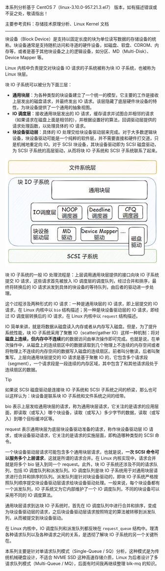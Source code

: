 本系列分析基于 CentOS 7（linux-3.10.0-957.21.3.el7） 版本，如有描述错误或不妥之处，敬请指出！

主要参考资料：存储技术原理分析、Linux Kernel 文档

------

块设备（Block Device）是支持以固定长度的块为单位读写数据的存储设备的统称。块设备通常是支持随机访问和寻道的硬件设备，如磁盘、软盘、CDROM、内存等，或者是基于其他块设备之上的逻辑设备，如分区、MD（Multi-Disk）、Device Mapper 等。

Linux 内核中负责提交对块设备 IO 请求的子系统被称为块 IO 子系统，也被称为 Linux 块层。

块 IO 子系统可以被分为下面三层：

-   **通用块层**：为各种类型的块设备建立了一个统一的模型，它主要的工作是接收上层发出的磁盘请求，并最终发出 IO 请求。该层隐藏了底层硬件块设备的特性，为块设备提供了一个通用的抽象视图。
-   **IO 调度层**：接收通用块层发出的 IO 请求，缓存请求并试图合并相邻的请求（如果请求在磁盘上面是相邻的），并根据设置好的算法，回调驱动层提供的请求处理函数，以处理具体的 IO 请求。
-   **块设备驱动层**：具体的 IO 处理交给块设备驱动层来完成。对于大多数逻辑块设备，块设备驱动可能是一个纯粹的软件层，并不需要直接和硬件打交道，只是机械地重定向 IO。对于 SCSI 块设备，其块设备驱动即为 SCSI 磁盘驱动，为 SCSI 子系统的高层驱动，从而将块 IO 子系统和 SCSI 子系统联系了起来。

 ![](概述/image-20220325093827240.png)

 

块 IO 子系统的一般 IO 处理流程是：上层调用通用块层提供的接口向块 IO 子系统提交 IO 请求，这些请求首先被放入 IO 调度层的调度队列，经过合并和排序，最终将转换后的 IO 请求派发到具体的块设备的等待队列，由后者的驱动进一步处理。

这个过程涉及两种形式的 IO 请求：一种是通用块层的 IO 请求，即上层提交的 IO 请求，在 Linux 内核中以 `bio` 结构描述；另一种是块设备驱动层的 IO 请求，即经过 IO 调度层转换后的 IO 请求，在 Linux 内核中以 `request` 结构描述。

IO 简单来讲，就是将数据从磁盘读入内存或者从内存写入磁盘。但是，为了提升系统性能，块 IO 子系统采用了聚散 IO（scatter/gather IO）这样一种机制：将对**磁盘上连续，但内存中不连续**的的数据访问由单次操作即可完成。也就是说，在单次操作中，从磁盘上的连续扇区中的数据读取到几个物理上不连续的内存空间或者将物理上不连续的内存空间的数据写入磁盘的连续扇区。前者叫分散读，后者叫聚集写。上层向通用块层提交的 IO 请求是基于聚散 IO 的，它包含多个请求段（segment），一个请求段是一段连续的内存区域，其中包含了和其他请求段处于连续扇区的数据。

>[!TIP]
>
>如果说 SCSI 磁盘驱动是连接块 IO 子系统和 SCSI 子系统之间的桥梁，那么也可以这样认为：块设备是联系块 IO 子系统和文件系统之间的纽带。

bio 表示上层发给通用块层的请求，称为通用块层请求，它关注的是请求的应用层面，即读取（或写入）哪个块设备，读取（或写入）多少字节的数据，读取（或写入）到哪个目标缓冲区等。

request 表示通用块层为底层块设备驱动准备的请求，称作块设备驱动层 IO 请求，或块设备驱动请求，它关注的是请求的实施层面，即构造哪种类型的 SCSI 命令。

一个块设备驱动层请求可能包含多个通用块层请求，也就是说，**一次 SCSI 命令可以服务多个上层请求**，这就是所谓的请求合并。在 Linux 内核实现中，请求合并就是将多个 bio 链入到同一个 request。此外，块 IO 子系统还涉及不同的请求队列，包括 IO 调度队列和派发队列。IO 调度队列是块 IO 子系统用于对通用块层请求进行合并和排序的队列。派发队列是针对块设备驱动的，即块 IO 子系统严格按照队列顺序提交块设备驱动层请求给块设备驱动处理。一般来说，每个块设备都有一个派发队列，IO 子系统又为它内部维护了一个 IO 调度队列，不同的块设备可以采用不同的 IO 调度算法。

通用块层请求到达块 IO 子系统时，首先在 IO 调度队列中进行合并和排序，变成为块设备驱动层的请求，之后块设备驱动层请求按照特定的算法被转移到派发队列，从而被提交到块设备驱动。

在 Linux 内核中，IO 调度队列和派发队列都反映在 `request_queue` 结构中。理清各种请求队列以及各种请求之间的关系，是透彻了解块 IO 子系统的另一个关键所在。

本系列主要是针对单请求队列模式（Single-Queue / SQ）分析，这种模式是为传统机械硬盘设计，不适合 NVME SSD 这种高速存储介质，Linux 为后者设计了多请求队列模式（Multi-Queue / MQ），后面有时间我再继续整理 blk-mq 的知识。

​	

​	
